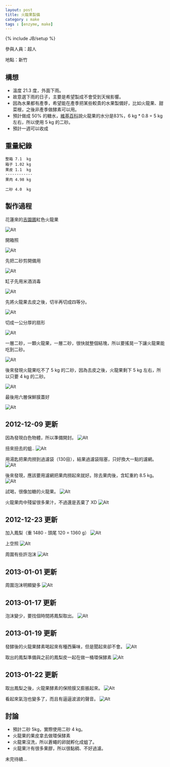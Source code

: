 ```yaml
---
layout: post
title: 火龍果製備
category : make
tags : [enzyme, make]
---
```

{% include JB/setup %}

參與人員：超人

地點：新竹

## 構想

* 溫度 21.3 度，外面下雨。
* 故意選下雨的日子，主要是希望製成不會受到天候影響。
* 因為水果都有產季，希望能在產季把某些較貴的水果製備好，比如火龍果、甜菜根，之後非產季做酵素可以用。
* 預計做成 50% 的糖水，[維基百科](http://zh.wikipedia.org/zh-tw/%E7%81%AB%E9%BE%8D%E6%9E%9C)說火龍果的水分是83%，6 kg * 0.8 = 5 kg 左右，所以使用 5 kg 的二砂。
* 預計一週可以收成

## 重量紀錄

    整箱 7.1  kg
    箱子 1.02 kg
    果皮 1.1  kg
    ------------
    果肉 4.98 kg

    二砂 4.0  kg

## 製作過程

花蓮來的[吉園圃](http://agrapp.coa.gov.tw/GAP/JSP/index_1.jsp)紅色火龍果

![Alt](/img/make/2012-11-26/IMG_20121126_165533.jpg)

開箱照

![Alt](/img/make/2012-11-26/IMG_20121126_234343.jpg)

先把二砂剪開備用

![Alt](/img/make/2012-11-26/IMG_20121126_234727.jpg)

缸子先用米酒消毒

![Alt](/img/make/2012-11-26/IMG_20121126_234830.jpg)

先將火龍果去皮之後，切半再切成四等分。

![Alt](/img/make/2012-11-26/IMG_20121126_235350.jpg)

切成一公分厚的扇形

![Alt](/img/make/2012-11-26/IMG_20121126_235501.jpg)

一層二砂，一顆火龍果，一層二砂，很快就整個結塊，所以要搖晃一下讓火龍果能吃到二砂。

![Alt](/img/make/2012-11-26/IMG_20121127_002448.jpg)

後來發現火龍果吃不了 5 kg 的二砂，因為去皮之後，火龍果剩下 5 kg 左右，所以只要 4 kg 的二砂。

![Alt](/img/make/2012-11-26/IMG_20121127_004051.jpg)

最後用六層保鮮膜蓋好

![Alt](/img/make/2012-11-26/IMG_20121127_004425.jpg)

## 2012-12-09 更新

因為發現白色物體，所以準備開封。
![Alt](/img/make/2012-11-26/IMG_20121209_213627.jpg)

扭來扭去的蛆..
![Alt](/img/make/2012-11-26/IMG_20121209_214035.jpg)

用湯匙把果肉撈到過濾袋（130目），結果過濾袋阻塞，只好換大一點的濾網。
![Alt](/img/make/2012-11-26/IMG_20121209_223810.jpg)

後來發現，應該要用濾網把果肉撈起來就好。除去果肉後，含缸重約 8.5 kg。
![Alt](/img/make/2012-11-26/IMG_20121209_230728.jpg)

試喝，很像加糖的火龍果。
![Alt](/img/make/2012-11-26/IMG_20121209_230754.jpg)

火龍果肉中殘留很多果汁，不過還是丟棄了 XD
![Alt](/img/make/2012-11-26/IMG_20121209_230819.jpg)

## 2012-12-23 更新

加入鳳梨（重 1480 - 頭尾 120 = 1360 g）
![Alt](/img/make/2012-11-26/IMG_20121223_221521.jpg)

上空照
![Alt](/img/make/2012-11-26/IMG_20121223_222353.jpg)

周圍有些許泡沫
![Alt](/img/make/2012-11-26/IMG_20121223_222753.jpg)


## 2013-01-01 更新

周圍泡沫明顯變多
![Alt](/img/make/2012-11-26/IMG_20130101_000148.jpg)

## 2013-01-17 更新

泡沫變少，要找個時間將鳳梨取出。
![Alt](/img/make/2012-11-26/IMG_20130117_221918.jpg)

## 2013-01-19 更新

發酵後的火龍果酵素喝起來有種西藥味，但是聞起來卻不會。
![Alt](/img/make/2012-11-26/IMG_20130119_110346.jpg)

取出的鳳梨準備與之前的鳳梨皮一起在做一桶環保酵素
![Alt](/img/make/2012-11-26/IMG_20130119_110520.jpg)

## 2013-01-22 更新

取出鳳梨之後，火龍果酵素的保險膜又膨脹起來。
![Alt](/img/make/2012-11-26/IMG_20130122_124823.jpg)

看起來氣泡也變多了，而且有逼逼波波的聲音。
![Alt](/img/make/2012-11-26/IMG_20130122_234101.jpg)

## 討論

* 預計二砂 5kg，實際使用二砂 4 kg。
* 火龍果的果皮拿去做環保酵素
* 火龍果沒洗，所以蒼蠅的卵就孵化成蛆了。
* 火龍果汁有很多果膠，所以很黏稠、不好過濾。

未完待續...

